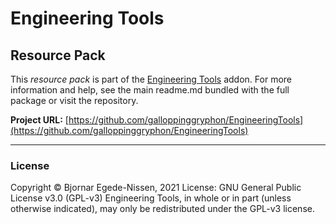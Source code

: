 # Engineering Tools

## Resource Pack

This *resource pack* is part of the [Engineering Tools](https://github.com/galloppinggryphon/EngineeringTools) addon. For more information and help, see the main readme.md bundled with the full package or visit the repository.

**Project URL:**
[https://github.com/galloppinggryphon/EngineeringTools](https://github.com/galloppinggryphon/EngineeringTools)

- - -

### License

Copyright © Bjornar Egede-Nissen, 2021
License: GNU General Public License v3.0 (GPL-v3)
Engineering Tools, in whole or in part (unless otherwise indicated), may only be redistributed under the GPL-v3 license.